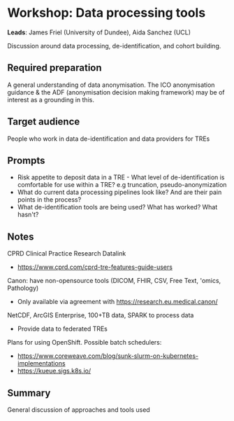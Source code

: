 # Workshop: Data processing tools

**Leads**: James Friel (University of Dundee), Aida Sanchez (UCL)

Discussion around data processing, de-identification, and cohort building.

## Required preparation

A general understanding of data anonymisation.
The ICO anonymisation guidance & the ADF (anonymisation decision making framework) may be of interest as a grounding in this.

## Target audience

People who work in data de-identification and data providers for TREs

## Prompts

- Risk appetite to deposit data in a TRE - What level of de-identification is comfortable for use within a TRE? e.g truncation, pseudo-anonymization
- What do current data processing pipelines look like? And are their pain points in the process?
- What de-identification tools are being used? What has worked? What hasn't?

## Notes

CPRD Clinical Practice Research Datalink

- https://www.cprd.com/cprd-tre-features-guide-users

Canon: have non-opensource tools (DICOM, FHIR, CSV, Free Text, 'omics, Pathology)

- Only available via agreement with https://research.eu.medical.canon/

NetCDF, ArcGIS Enterprise, 100+TB data, SPARK to process data

- Provide data to federated TREs

Plans for using OpenShift. Possible batch schedulers:

- https://www.coreweave.com/blog/sunk-slurm-on-kubernetes-implementations
- https://kueue.sigs.k8s.io/

## Summary

General discussion of approaches and tools used
